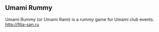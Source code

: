Umami Rummy
---
Umami Rummy (or Umami Rami) is a rummy game for Umami club events.<br>
http://filia-san.ru
